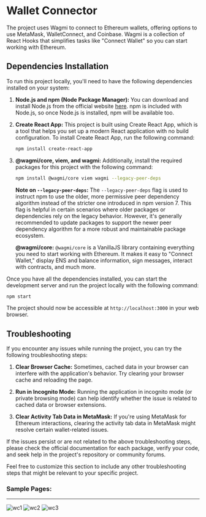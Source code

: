 # Wallet Connector
The project uses Wagmi to connect to Ethereum wallets, offering options to use MetaMask, WalletConnect, and Coinbase. Wagmi is a collection of React Hooks that simplifies tasks like "Connect Wallet" so you can start working with Ethereum.

## Dependencies Installation

To run this project locally, you'll need to have the following dependencies installed on your system:

1. **Node.js and npm (Node Package Manager):** You can download and install Node.js from the official website [here](https://nodejs.org/). npm is included with Node.js, so once Node.js is installed, npm will be available too.

2. **Create React App:** This project is built using Create React App, which is a tool that helps you set up a modern React application with no build configuration. To install Create React App, run the following command:

   ```bash
   npm install create-react-app
   ```

3. **@wagmi/core, viem, and wagmi:** Additionally, install the required packages for this project with the following command:

   ```bash
   npm install @wagmi/core viem wagmi --legacy-peer-deps
   ```

   **Note on `--legacy-peer-deps`:** The `--legacy-peer-deps` flag is used to instruct npm to use the older, more permissive peer dependency algorithm instead of the stricter one introduced in npm version 7. This flag is helpful in certain scenarios where older packages or dependencies rely on the legacy behavior. However, it's generally recommended to update packages to support the newer peer dependency algorithm for a more robust and maintainable package ecosystem.

   **@wagmi/core:** `@wagmi/core` is a VanillaJS library containing everything you need to start working with Ethereum. It makes it easy to "Connect Wallet," display ENS and balance information, sign messages, interact with contracts, and much more.

Once you have all the dependencies installed, you can start the development server and run the project locally with the following command:

```bash
npm start
```

The project should now be accessible at `http://localhost:3000` in your web browser.

## Troubleshooting

If you encounter any issues while running the project, you can try the following troubleshooting steps:

1. **Clear Browser Cache:** Sometimes, cached data in your browser can interfere with the application's behavior. Try clearing your browser cache and reloading the page.

2. **Run in Incognito Mode:** Running the application in incognito mode (or private browsing mode) can help identify whether the issue is related to cached data or browser extensions.

3. **Clear Activity Tab Data in MetaMask:** If you're using MetaMask for Ethereum interactions, clearing the activity tab data in MetaMask might resolve certain wallet-related issues.

If the issues persist or are not related to the above troubleshooting steps, please check the official documentation for each package, verify your code, and seek help in the project's repository or community forums.

Feel free to customize this section to include any other troubleshooting steps that might be relevant to your specific project.



### Sample Pages:
------
![wc1](https://github.com/HMFazleRabbi/wc-account-browser/assets/55730363/c3a5680c-8f10-4cbc-b18a-80ab6d5bfdce)
![wc2](https://github.com/HMFazleRabbi/wc-account-browser/assets/55730363/cccfe830-020c-43ad-9db9-c2080dc3aa2a)
![wc3](https://github.com/HMFazleRabbi/wc-account-browser/assets/55730363/7a048496-27a4-4d95-b133-ea6807742f81)

